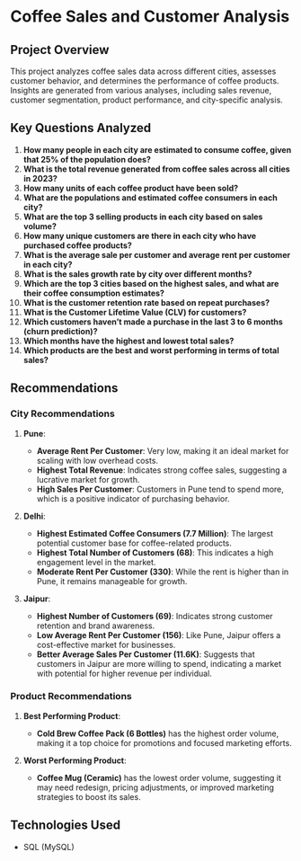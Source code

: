 # Coffee Sales and Customer Analysis

## Project Overview
This project analyzes coffee sales data across different cities, assesses customer behavior, and determines the performance of coffee products. Insights are generated from various analyses, including sales revenue, customer segmentation, product performance, and city-specific analysis.

## Key Questions Analyzed

1. **How many people in each city are estimated to consume coffee, given that 25% of the population does?**
2. **What is the total revenue generated from coffee sales across all cities in 2023?**
3. **How many units of each coffee product have been sold?**
4. **What are the populations and estimated coffee consumers in each city?**
5. **What are the top 3 selling products in each city based on sales volume?**
6. **How many unique customers are there in each city who have purchased coffee products?**
7. **What is the average sale per customer and average rent per customer in each city?**
8. **What is the sales growth rate by city over different months?**
9. **Which are the top 3 cities based on the highest sales, and what are their coffee consumption estimates?**
10. **What is the customer retention rate based on repeat purchases?**
11. **What is the Customer Lifetime Value (CLV) for customers?**
12. **Which customers haven’t made a purchase in the last 3 to 6 months (churn prediction)?**
13. **Which months have the highest and lowest total sales?**
14. **Which products are the best and worst performing in terms of total sales?**

## Recommendations

### **City Recommendations**
1. **Pune**: 
   - **Average Rent Per Customer**: Very low, making it an ideal market for scaling with low overhead costs.
   - **Highest Total Revenue**: Indicates strong coffee sales, suggesting a lucrative market for growth.
   - **High Sales Per Customer**: Customers in Pune tend to spend more, which is a positive indicator of purchasing behavior.

2. **Delhi**: 
   - **Highest Estimated Coffee Consumers (7.7 Million)**: The largest potential customer base for coffee-related products.
   - **Highest Total Number of Customers (68)**: This indicates a high engagement level in the market.
   - **Moderate Rent Per Customer (330)**: While the rent is higher than in Pune, it remains manageable for growth.

3. **Jaipur**:
   - **Highest Number of Customers (69)**: Indicates strong customer retention and brand awareness.
   - **Low Average Rent Per Customer (156)**: Like Pune, Jaipur offers a cost-effective market for businesses.
   - **Better Average Sales Per Customer (11.6K)**: Suggests that customers in Jaipur are more willing to spend, indicating a market with potential for higher revenue per individual.

### **Product Recommendations**
1. **Best Performing Product**: 
   - **Cold Brew Coffee Pack (6 Bottles)** has the highest order volume, making it a top choice for promotions and focused marketing efforts.
   
2. **Worst Performing Product**: 
   - **Coffee Mug (Ceramic)** has the lowest order volume, suggesting it may need redesign, pricing adjustments, or improved marketing strategies to boost its sales.

## Technologies Used

- SQL (MySQL)

